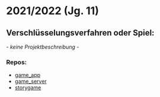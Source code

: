 # 2021/2022 (Jg. 11)

## Verschlüsselungsverfahren oder **Spiel**:

*- keine Projektbeschreibung -*

### Repos:
- [game_app](https://github.com/InformatikPGWV/game_app)
- [game_server](https://github.com/InformatikPGWV/game_server)
- [storygame](https://github.com/InformatikPGWV/storygame)
